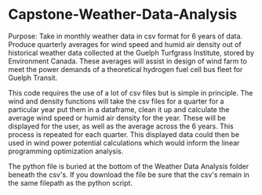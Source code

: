 # Capstone-Weather-Data-Analysis

Purpose: Take in monthly weather data in csv format for 6 years of data. Produce quarterly averages for wind speed and humid air density out of historical weather data collected at the Guelph Turfgrass Institute, stored by Environment Canada. These averages will assist in design of wind farm to meet the power demands of a theoretical hydrogen fuel cell bus fleet for Guelph Transit.  

This code requires the use of a lot of csv files but is simple in principle. The wind and density functions will take the csv files for a quarter for a particular year put them in a dataframe, clean it up and calculate the average wind speed or humid air density for the year. These will be displayed for the user, as well as the average across the 6 years. This process is repeated for each quarter. This displayed data could then be used in wind power potential calculations which would inform the linear programming optimization analysis. 

The python file is buried at the bottom of the Weather Data Analysis folder beneath the csv's. If you download the file be sure that the csv's remain in the same filepath as the python script.
